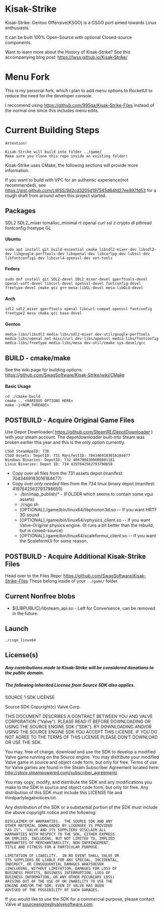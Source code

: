 # Kisak-Strike
Kisak-Strike: Gentoo Offensive(KSGO) is a CSGO port aimed towards Linux enthusiasts. 

It can be built 100% Open-Source with optional Closed-source components.

Want to learn more about the History of Kisak-Strike? See this accompanying blog post: https://lwss.github.io/Kisak-Strike/
# Menu Fork
This is my personal fork, which i plan to add menu options to RocketUI to reduce the need for the developer console.

I reccomend using https://github.com/995qa/Kisak-Strike-Files instead of the normal one since this includes menu edits.
# Current Building Steps

```
Attention!

Kisak-Strike will build into folder ../game/
Make sure you clone this repo inside an existing folder!
```

Kisak-Strike uses CMake, the following sections will provide more information.

If you want to build with VPC for an authentic experience(not recommended), see https://gist.github.com/LWSS/9d2cd3205d197545d64fd27ee897fd53 for a rough draft from around when this project started.

## Packages
SDL2 SDL2_mixer tcmalloc_minimal rt openal curl ssl z crypto dl pthread fontconfig freetype GL

#### Ubuntu 
```
sudo apt install git build-essential cmake libsdl2-mixer-dev libsdl2-dev libgoogle-perftools-dev libopenal-dev libcurlpp-dev libssl-dev libfontconfig1-dev libcurl4-openssl-dev net-tools
```
#### Fedora
```
sudo dnf install git SDL2-devel SDL2_mixer-devel gperftools-devel openal-soft-devel libcurl-devel openssl-devel fontconfig-devel freetype-devel cmake gcc g++ mesa-libGL-devel mesa-libGLU-devel
```
#### Arch
```
sdl2 sdl2_mixer gperftools openal libcurl-compat openssl fontconfig freetype2 mesa cmake gcc base-devel
```

#### Gentoo
```
media-libs/libsdl2 media-libs/sdl2-mixer dev-util/google-perftools media-libs/openal net-misc/curl dev-libs/openssl media-libs/fontconfig media-libs/freetype media-libs/mesa dev-util/cmake sys-devel/gcc
```

## BUILD - cmake/make
See the wiki page for building options: https://github.com/SwagSoftware/Kisak-Strike/wiki/CMake

 #### Basic Usage
```
cd ./cmake-build
cmake .. <VARIOUS OPTIONS HERE>
make -j<NUM_THREADS>
```
## POSTBUILD - Acquire Original Game Files
Use Depot Downloader( https://github.com/SteamRE/DepotDownloader ) with your steam account. The depotdownloader built-into Steam was broken earlier this year and this is the only option currently.
```
CSGO SteamAppID: 730
CSGO Assets: DepotID: 731 ManifestID: 7043469183016184477
Windows Binaries: DepotID: 732 4047004309608881181
Linux Binaries: Depot ID: 734 4197642562793798650
```

* Copy over all files from the 731 assets depot (manifest: 7043469183016184477)
* Copy over *only needed* files from the 734 linux binary depot (manifest: 4197642562793798650)
    * ./bin/map_publish/* - (FOLDER which seems to contain some vgui assets)
    * ./csgo.sh
    * [OPTIONAL]./game/bin/linux64/libphonon3d.so -- If you want HRTF 3D sound
    * [OPTIONAL]./game/bin/linux64/vphysics_client.so -- If you want Valve-Original physics engine. (It runs a bit better than the rebuild, but is closed-source)
    * [OPTIONAL]./game/bin/linux64/scaleformui_client.so -- If you want the ScaleformUI for some reason.

## POSTBUILD - Acquire Additional Kisak-Strike Files
Head over to the Files Repo: https://github.com/SwagSoftware/Kisak-Strike-Files
These belong inside of your `../game/` folder.


## Current Nonfree blobs
* ${LIBPUBLIC}/libsteam_api.so  - Left for Convenience, can be removed in the future.

## Launch
`./csgo_linux64`




## License(s)
##### Any contributions made to Kisak-Strike will be considered donations to the public domain.

##### The following Inherited License from Source SDK also applies.

SOURCE 1 SDK LICENSE

Source SDK Copyright(c) Valve Corp.  

THIS DOCUMENT DESCRIBES A CONTRACT BETWEEN YOU AND VALVE 
CORPORATION ("Valve").  PLEASE READ IT BEFORE DOWNLOADING OR USING 
THE SOURCE ENGINE SDK ("SDK"). BY DOWNLOADING AND/OR USING THE 
SOURCE ENGINE SDK YOU ACCEPT THIS LICENSE. IF YOU DO NOT AGREE TO 
THE TERMS OF THIS LICENSE PLEASE DON’T DOWNLOAD OR USE THE SDK.  

  You may, free of charge, download and use the SDK to develop a modified Valve game 
running on the Source engine.  You may distribute your modified Valve game in source and 
object code form, but only for free. Terms of use for Valve games are found in the Steam 
Subscriber Agreement located here: http://store.steampowered.com/subscriber_agreement/ 

  You may copy, modify, and distribute the SDK and any modifications you make to the 
SDK in source and object code form, but only for free.  Any distribution of this SDK must 
include this LICENSE file and thirdpartylegalnotices.txt.  
 
  Any distribution of the SDK or a substantial portion of the SDK must include the above 
copyright notice and the following: 

    DISCLAIMER OF WARRANTIES.  THE SOURCE SDK AND ANY 
    OTHER MATERIAL DOWNLOADED BY LICENSEE IS PROVIDED 
    "AS IS".  VALVE AND ITS SUPPLIERS DISCLAIM ALL 
    WARRANTIES WITH RESPECT TO THE SDK, EITHER EXPRESS 
    OR IMPLIED, INCLUDING, BUT NOT LIMITED TO, IMPLIED 
    WARRANTIES OF MERCHANTABILITY, NON-INFRINGEMENT, 
    TITLE AND FITNESS FOR A PARTICULAR PURPOSE.  

    LIMITATION OF LIABILITY.  IN NO EVENT SHALL VALVE OR 
    ITS SUPPLIERS BE LIABLE FOR ANY SPECIAL, INCIDENTAL, 
    INDIRECT, OR CONSEQUENTIAL DAMAGES WHATSOEVER 
    (INCLUDING, WITHOUT LIMITATION, DAMAGES FOR LOSS OF 
    BUSINESS PROFITS, BUSINESS INTERRUPTION, LOSS OF 
    BUSINESS INFORMATION, OR ANY OTHER PECUNIARY LOSS) 
    ARISING OUT OF THE USE OF OR INABILITY TO USE THE 
    ENGINE AND/OR THE SDK, EVEN IF VALVE HAS BEEN 
    ADVISED OF THE POSSIBILITY OF SUCH DAMAGES.  
 
       
If you would like to use the SDK for a commercial purpose, please contact Valve at 
sourceengine@valvesoftware.com.

